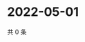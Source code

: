 # 2022-05-01

共 0 条

<!-- BEGIN WEIBO -->
<!-- 最后更新时间 Sun May 01 2022 13:20:26 GMT+0800 (China Standard Time) -->

<!-- END WEIBO -->
